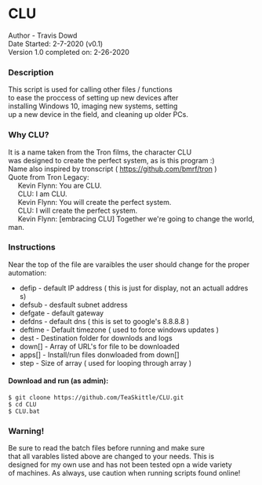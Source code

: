 # CLU
Author - Travis Dowd  
Date Started: 2-7-2020 (v0.1)  
Version 1.0 completed on: 2-26-2020  

### Description
This script is used for calling other files / functions  
to ease the proccess of setting up new devices after  
installing Windows 10, imaging new systems, setting   
up a new device in the field, and cleaning up older PCs.  

### Why CLU?
It is a name taken from the Tron films, the character CLU   
was designed to create the perfect system, as is this program :)  
Name also inspired by tronscript ( https://github.com/bmrf/tron )  
Quote from Tron Legacy:  
&nbsp;&nbsp;&nbsp;&nbsp; Kevin Flynn: You are CLU.  
&nbsp;&nbsp;&nbsp;&nbsp; CLU: I am CLU.  
&nbsp;&nbsp;&nbsp;&nbsp; Kevin Flynn: You will create the perfect system.  
&nbsp;&nbsp;&nbsp;&nbsp; CLU: I will create the perfect system.  
&nbsp;&nbsp;&nbsp;&nbsp; Kevin Flynn: [embracing CLU] Together we're going to change the world, man.  

### Instructions
Near the top of the file are varaibles the user should change for the proper automation:
* defip   - default IP address ( this is just for display, not an actuall addres s)
* defsub  - desfault subnet address
* defgate - default gateway
* defdns  - default dns ( this is set to google's 8.8.8.8 )
* deftime - Default timezone ( used to force windows updates )
* dest    - Destination folder for downlods and logs
* down[]  - Array of URL's for file to be downloaded
* apps[]  - Install/run files donwloaded from down[]
* step    - Size of array ( used for looping through array )

#### Download and run (as admin):
```
$ git cloone https://github.com/TeaSkittle/CLU.git
$ cd CLU
$ CLU.bat
```

### Warning!
Be sure to read the batch files before running and make sure  
that all varables listed above are changed to your needs. This is  
designed for my own use and has not been tested opn a wide variety  
of machines. As always, use caution when running scripts found online!
